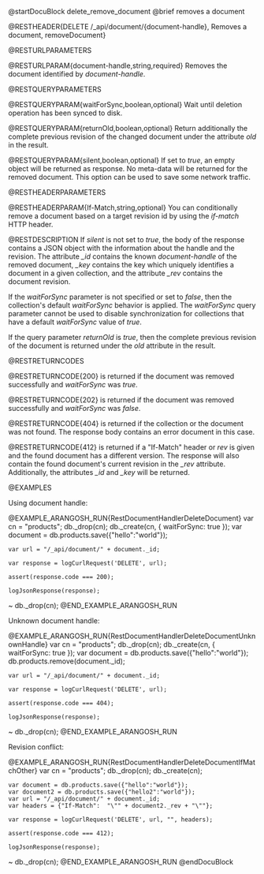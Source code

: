 @startDocuBlock delete_remove_document
@brief removes a document

@RESTHEADER{DELETE /_api/document/{document-handle}, Removes a document, removeDocument}

@RESTURLPARAMETERS

@RESTURLPARAM{document-handle,string,required}
Removes the document identified by *document-handle*.

@RESTQUERYPARAMETERS

@RESTQUERYPARAM{waitForSync,boolean,optional}
Wait until deletion operation has been synced to disk.

@RESTQUERYPARAM{returnOld,boolean,optional}
Return additionally the complete previous revision of the changed
document under the attribute *old* in the result.

@RESTQUERYPARAM{silent,boolean,optional}
If set to *true*, an empty object will be returned as response. No meta-data
will be returned for the removed document. This option can be used to
save some network traffic.

@RESTHEADERPARAMETERS

@RESTHEADERPARAM{If-Match,string,optional}
You can conditionally remove a document based on a target revision id by
using the *if-match* HTTP header.

@RESTDESCRIPTION
If *silent* is not set to *true*, the body of the response contains a JSON
object with the information about the handle and the revision. The attribute
*_id* contains the known *document-handle* of the removed document, *_key*
contains the key which uniquely identifies a document in a given collection,
and the attribute *_rev* contains the document revision.

If the *waitForSync* parameter is not specified or set to *false*,
then the collection's default *waitForSync* behavior is applied.
The *waitForSync* query parameter cannot be used to disable
synchronization for collections that have a default *waitForSync*
value of *true*.

If the query parameter *returnOld* is *true*, then
the complete previous revision of the document
is returned under the *old* attribute in the result.

@RESTRETURNCODES

@RESTRETURNCODE{200}
is returned if the document was removed successfully and
*waitForSync* was *true*.

@RESTRETURNCODE{202}
is returned if the document was removed successfully and
*waitForSync* was *false*.

@RESTRETURNCODE{404}
is returned if the collection or the document was not found.
The response body contains an error document in this case.

@RESTRETURNCODE{412}
is returned if a "If-Match" header or *rev* is given and the found
document has a different version. The response will also contain the found
document's current revision in the *_rev* attribute. Additionally, the
attributes *_id* and *_key* will be returned.

@EXAMPLES

Using document handle:

@EXAMPLE_ARANGOSH_RUN{RestDocumentHandlerDeleteDocument}
    var cn = "products";
    db._drop(cn);
    db._create(cn, { waitForSync: true });
    var document = db.products.save({"hello":"world"});

    var url = "/_api/document/" + document._id;

    var response = logCurlRequest('DELETE', url);

    assert(response.code === 200);

    logJsonResponse(response);
  ~ db._drop(cn);
@END_EXAMPLE_ARANGOSH_RUN

Unknown document handle:

@EXAMPLE_ARANGOSH_RUN{RestDocumentHandlerDeleteDocumentUnknownHandle}
    var cn = "products";
    db._drop(cn);
    db._create(cn, { waitForSync: true });
    var document = db.products.save({"hello":"world"});
    db.products.remove(document._id);

    var url = "/_api/document/" + document._id;

    var response = logCurlRequest('DELETE', url);

    assert(response.code === 404);

    logJsonResponse(response);
  ~ db._drop(cn);
@END_EXAMPLE_ARANGOSH_RUN

Revision conflict:

@EXAMPLE_ARANGOSH_RUN{RestDocumentHandlerDeleteDocumentIfMatchOther}
    var cn = "products";
    db._drop(cn);
    db._create(cn);

    var document = db.products.save({"hello":"world"});
    var document2 = db.products.save({"hello2":"world"});
    var url = "/_api/document/" + document._id;
    var headers = {"If-Match":  "\"" + document2._rev + "\""};

    var response = logCurlRequest('DELETE', url, "", headers);

    assert(response.code === 412);

    logJsonResponse(response);
  ~ db._drop(cn);
@END_EXAMPLE_ARANGOSH_RUN
@endDocuBlock

